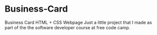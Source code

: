 # Business-Card
Business Card HTML + CSS Webpage
Just a little project that I made as part of the the software developer course at free code camp.
